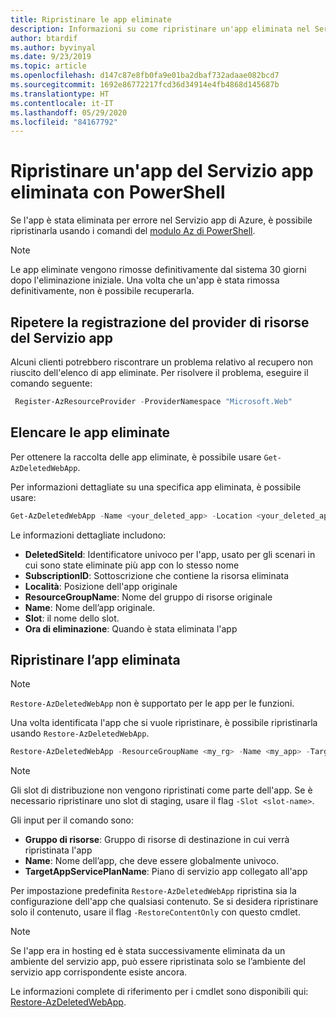 ```yaml
---
title: Ripristinare le app eliminate
description: Informazioni su come ripristinare un'app eliminata nel Servizio app di Azure. Evitare i problemi relativi a un'app eliminata per errore.
author: btardif
ms.author: byvinyal
ms.date: 9/23/2019
ms.topic: article
ms.openlocfilehash: d147c87e8fb0fa9e01ba2dbaf732adaae082bcd7
ms.sourcegitcommit: 1692e86772217fcd36d34914e4fb4868d145687b
ms.translationtype: HT
ms.contentlocale: it-IT
ms.lasthandoff: 05/29/2020
ms.locfileid: "84167792"
---
```

# <a name="restore-deleted-app-service-app-using-powershell"></a>Ripristinare un'app del Servizio app eliminata con PowerShell

Se l'app è stata eliminata per errore nel Servizio app di Azure, è possibile ripristinarla usando i comandi del [modulo Az di PowerShell](https://docs.microsoft.com/powershell/azure/?view=azps-2.6.0&viewFallbackFrom=azps-2.2.0).

> [!NOTE]
> Le app eliminate vengono rimosse definitivamente dal sistema 30 giorni dopo l'eliminazione iniziale. Una volta che un'app è stata rimossa definitivamente, non è possibile recuperarla.
>

## <a name="re-register-app-service-resource-provider"></a>Ripetere la registrazione del provider di risorse del Servizio app
Alcuni clienti potrebbero riscontrare un problema relativo al recupero non riuscito dell'elenco di app eliminate. Per risolvere il problema, eseguire il comando seguente:

```powershell
 Register-AzResourceProvider -ProviderNamespace "Microsoft.Web"
```

## <a name="list-deleted-apps"></a>Elencare le app eliminate

Per ottenere la raccolta delle app eliminate, è possibile usare `Get-AzDeletedWebApp`.

Per informazioni dettagliate su una specifica app eliminata, è possibile usare:

```powershell
Get-AzDeletedWebApp -Name <your_deleted_app> -Location <your_deleted_app_location> 
```

Le informazioni dettagliate includono:

- **DeletedSiteId**: Identificatore univoco per l'app, usato per gli scenari in cui sono state eliminate più app con lo stesso nome
- **SubscriptionID**: Sottoscrizione che contiene la risorsa eliminata
- **Località**: Posizione dell'app originale
- **ResourceGroupName**: Nome del gruppo di risorse originale
- **Name**: Nome dell’app originale.
- **Slot**: il nome dello slot.
- **Ora di eliminazione**: Quando è stata eliminata l'app  

## <a name="restore-deleted-app"></a>Ripristinare l’app eliminata
>[!NOTE]
> `Restore-AzDeletedWebApp` non è supportato per le app per le funzioni.

Una volta identificata l'app che si vuole ripristinare, è possibile ripristinarla usando `Restore-AzDeletedWebApp`.

```powershell
Restore-AzDeletedWebApp -ResourceGroupName <my_rg> -Name <my_app> -TargetAppServicePlanName <my_asp>
```
> [!NOTE]
> Gli slot di distribuzione non vengono ripristinati come parte dell'app. Se è necessario ripristinare uno slot di staging, usare il flag `-Slot <slot-name>`.
>

Gli input per il comando sono:

- **Gruppo di risorse**: Gruppo di risorse di destinazione in cui verrà ripristinata l'app
- **Name**: Nome dell’app, che deve essere globalmente univoco.
- **TargetAppServicePlanName**: Piano di servizio app collegato all'app

Per impostazione predefinita `Restore-AzDeletedWebApp` ripristina sia la configurazione dell'app che qualsiasi contenuto. Se si desidera ripristinare solo il contenuto, usare il flag `-RestoreContentOnly` con questo cmdlet.

> [!NOTE]
> Se l'app era in hosting ed è stata successivamente eliminata da un ambiente del servizio app, può essere ripristinata solo se l’ambiente del servizio app corrispondente esiste ancora.
>

Le informazioni complete di riferimento per i cmdlet sono disponibili qui: [Restore-AzDeletedWebApp](https://docs.microsoft.com/powershell/module/az.websites/restore-azdeletedwebapp).
